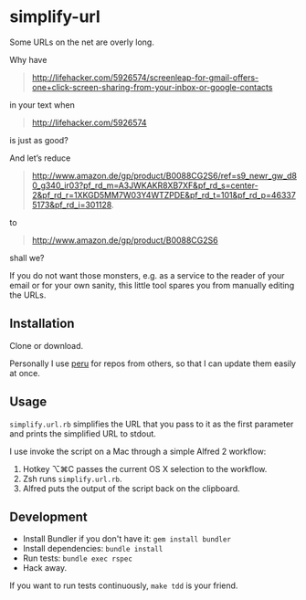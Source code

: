 # simplify-url

Some URLs on the net are overly long.

Why have
> <http://lifehacker.com/5926574/screenleap-for-gmail-offers-one+click-screen-sharing-from-your-inbox-or-google-contacts>

in your text when 
> <http://lifehacker.com/5926574> 

is just as good?

And let’s reduce
> <http://www.amazon.de/gp/product/B0088CG2S6/ref=s9_newr_gw_d80_g340_ir03?pf_rd_m=A3JWKAKR8XB7XF&pf_rd_s=center-2&pf_rd_r=1XKGD5MM7W03Y4WTZPDE&pf_rd_t=101&pf_rd_p=463375173&pf_rd_i=301128>.

to
> <http://www.amazon.de/gp/product/B0088CG2S6>

shall we?

If you do not want those monsters, e.g. as a service to the reader of your email or for your own sanity, this little tool spares you from manually editing the URLs.


## Installation

Clone or download.

Personally I use [peru](https://github.com/buildinspace/peru) for repos from others, so that I can update them easily at once.


## Usage

`simplify.url.rb` simplifies the URL that you pass to it as the first parameter and prints the simplified URL to stdout.

I use invoke the script on a Mac through a simple Alfred 2 workflow:

1. Hotkey ⌥⌘C passes the current OS X selection to the workflow.
2. Zsh runs `simplify.url.rb`.
3. Alfred puts the output of the script back on the clipboard.


## Development

* Install Bundler if you don't have it: `gem install bundler`
* Install dependencies: `bundle install`
* Run tests: `bundle exec rspec`
* Hack away.

If you want to run tests continuously, `make tdd` is your friend.
